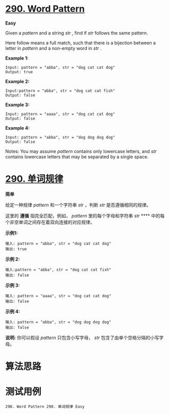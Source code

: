 # [290. Word Pattern][enTitle]

**Easy**

Given a  *pattern*  and a string  *str* , find if  *str*  follows the same pattern.

Here follow means a full match, such that there is a bijection between a letter in  *pattern*  and a non-empty word in  *str* .

**Example 1:** 

```
Input: pattern = "abba", str = "dog cat cat dog"
Output: true
```

**Example 2:** 

```
Input:pattern = "abba", str = "dog cat cat fish"
Output: false
```

**Example 3:** 

```
Input: pattern = "aaaa", str = "dog cat cat dog"
Output: false
```

**Example 4:** 

```
Input: pattern = "abba", str = "dog dog dog dog"
Output: false
```

Notes: You may assume  *pattern*  contains only lowercase letters, and  *str*  contains lowercase letters that may be separated by a single space.
# [290. 单词规律][cnTitle]

**简单**

给定一种规律  *pattern*  和一个字符串  *str*  ，判断  *str*  是否遵循相同的规律。

这里的 **遵循** 指完全匹配，例如，  *pattern*  里的每个字母和字符串  *str* **** 中的每个非空单词之间存在着双向连接的对应规律。

**示例1:** 

```
输入: pattern = "abba", str = "dog cat cat dog"
输出: true
```

**示例 2:** 

```
输入:pattern = "abba", str = "dog cat cat fish"
输出: false
```

**示例 3:** 

```
输入: pattern = "aaaa", str = "dog cat cat dog"
输出: false
```

**示例 4:** 

```
输入: pattern = "abba", str = "dog dog dog dog"
输出: false
```

**说明:**  你可以假设  *pattern*  只包含小写字母，  *str*  包含了由单个空格分隔的小写字母。


# 算法思路

# 测试用例
```
290. Word Pattern 290. 单词规律 Easy
```

[enTitle]: https://leetcode.com/problems/word-pattern/
[cnTitle]: https://leetcode-cn.com/problems/word-pattern/
